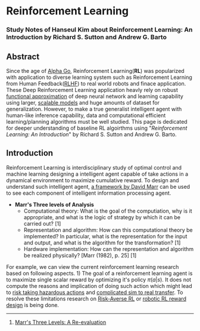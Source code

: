 # Reinforcement Learning
### Study Notes of Hanseul Kim about Reinforcement Learning: An Introduction by Richard S. Sutton and Andrew G. Barto

## Abstract

Since the age of [Alpha Go](https://deepmind.google/research/breakthroughs/alphago/), Reinforcement Learning(**RL**) was popularized with application to diverse learning system such as Reinforcement Learning from Human Feedback([RLHF](https://huggingface.co/blog/rlhf)) to real world robots and finace application. These Deep Reinforcement Learning application heavly rely on robust [functional approximation](https://arxiv.org/abs/1610.04161) of deep neural network and learning capability using larger, [scalable models](https://huggingface.co/docs/transformers/main/performance) and huge amounts of dataset for generalization. However, to make a true generalist intelligent agent with human-like inference capability, data and computational efficient learning/planning algorithms must be well studied. This page is dedicated for deeper understanding of baseline RL algoirthms using "*Reinforcement Learning: An Introduction*" by Richard S. Sutton and Andrew G. Barto.

## Introduction

Reinforcement Learning is interdisciplinary study of optimal control and machine learning designing a intelligent agent capable of take actions in a dynamical environment to maximize cumulative reward. To design and understand such intelligent agent, [a framework by David Marr](https://www.albany.edu/~ron/papers/marrlevl.html) can be used to see each component of intelligent information processing agent.

* **Marr's Three levels of Analysis**
  * Computational theory: What is the goal of the computiation, why is it appropriate, and what is the logic of strategy by which it can be carried out? [1] 
  * Representation and algorithm: How can this computational theory be implemented? In particular, what is the representation for the input and output, and what is the algorithm for the transformation? [1]
  * Hardware implementation: How can the representation and algorithm be realized physically? [Marr (1982), p. 25] [1]


For example, we can view the current reinforcement learning research based on following aspects. 1) The goal of a reinforcement learning agent is to maximize single scalar reward by optimizing it's policy $\pi(a|s)$. It does not compute the reasons and implication of doing such action which might lead to [risk taking hazardous actions](https://www.rand.org/pubs/research_reports/RRA1473-1.html) and [complicated sim to real transfer](https://arxiv.org/abs/2009.13303). To resolve these limitations research on [Risk-Averse RL](https://arxiv.org/abs/2205.05138) or [robotic RL reward design](https://arxiv.org/abs/2404.19173) is being done. 
 








---


1. [Marr's Three Levels: A Re-evaluation](https://www.albany.edu/~ron/papers/marrlevl.html)
